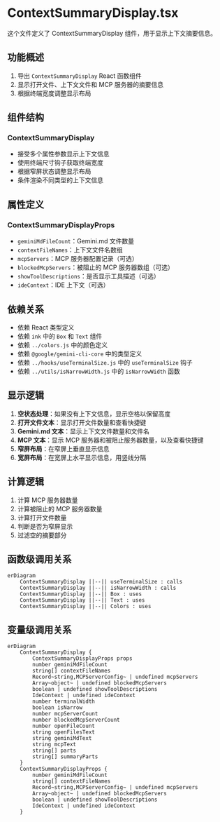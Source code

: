 # ContextSummaryDisplay.tsx

这个文件定义了 ContextSummaryDisplay 组件，用于显示上下文摘要信息。

## 功能概述

1. 导出 `ContextSummaryDisplay` React 函数组件
2. 显示打开文件、上下文文件和 MCP 服务器的摘要信息
3. 根据终端宽度调整显示布局

## 组件结构

### ContextSummaryDisplay
- 接受多个属性参数显示上下文信息
- 使用终端尺寸钩子获取终端宽度
- 根据窄屏状态调整显示布局
- 条件渲染不同类型的上下文信息

## 属性定义

### ContextSummaryDisplayProps
- `geminiMdFileCount`：Gemini.md 文件数量
- `contextFileNames`：上下文文件名数组
- `mcpServers`：MCP 服务器配置记录（可选）
- `blockedMcpServers`：被阻止的 MCP 服务器数组（可选）
- `showToolDescriptions`：是否显示工具描述（可选）
- `ideContext`：IDE 上下文（可选）

## 依赖关系

- 依赖 React 类型定义
- 依赖 `ink` 中的 `Box` 和 `Text` 组件
- 依赖 `../colors.js` 中的颜色定义
- 依赖 `@google/gemini-cli-core` 中的类型定义
- 依赖 `../hooks/useTerminalSize.js` 中的 `useTerminalSize` 钩子
- 依赖 `../utils/isNarrowWidth.js` 中的 `isNarrowWidth` 函数

## 显示逻辑

1. **空状态处理**：如果没有上下文信息，显示空格以保留高度
2. **打开文件文本**：显示打开文件数量和查看快捷键
3. **Gemini.md 文本**：显示上下文文件数量和文件名
4. **MCP 文本**：显示 MCP 服务器和被阻止服务器数量，以及查看快捷键
5. **窄屏布局**：在窄屏上垂直显示信息
6. **宽屏布局**：在宽屏上水平显示信息，用竖线分隔

## 计算逻辑

1. 计算 MCP 服务器数量
2. 计算被阻止的 MCP 服务器数量
3. 计算打开文件数量
4. 判断是否为窄屏显示
5. 过滤空的摘要部分

## 函数级调用关系

```mermaid
erDiagram
    ContextSummaryDisplay ||--|| useTerminalSize : calls
    ContextSummaryDisplay ||--|| isNarrowWidth : calls
    ContextSummaryDisplay ||--|| Box : uses
    ContextSummaryDisplay ||--|| Text : uses
    ContextSummaryDisplay ||--|| Colors : uses
```

## 变量级调用关系

```mermaid
erDiagram
    ContextSummaryDisplay {
        ContextSummaryDisplayProps props
        number geminiMdFileCount
        string[] contextFileNames
        Record~string,MCPServerConfig~ | undefined mcpServers
        Array~object~ | undefined blockedMcpServers
        boolean | undefined showToolDescriptions
        IdeContext | undefined ideContext
        number terminalWidth
        boolean isNarrow
        number mcpServerCount
        number blockedMcpServerCount
        number openFileCount
        string openFilesText
        string geminiMdText
        string mcpText
        string[] parts
        string[] summaryParts
    }
    ContextSummaryDisplayProps {
        number geminiMdFileCount
        string[] contextFileNames
        Record~string,MCPServerConfig~ | undefined mcpServers
        Array~object~ | undefined blockedMcpServers
        boolean | undefined showToolDescriptions
        IdeContext | undefined ideContext
    }
```